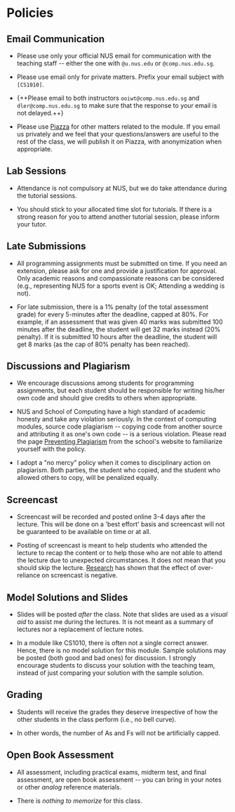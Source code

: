 # Policies

## Email Communication

* Please use only your official NUS email for communication with the teaching staff -- either the one with `@u.nus.edu` or `@comp.nus.edu.sg`.  

* Please use email only for private matters.  Prefix your email subject with `[CS1010]`.

* {++Please email to both instructors `ooiwt@comp.nus.edu.sg` and `dler@comp.nus.edu.sg` to make sure that the response to your email is not delayed.++}

* Please use [Piazza](https://piazza.com/class/jkqlna92ju045j) for other matters related to the module.  If you email us privately and we feel that your questions/answers are useful to the rest of the class, we will publish it on Piazza, with anonymization when appropriate.


## Lab Sessions

* Attendance is not compulsory at NUS, but we do take attendance during the tutorial sessions.

* You should stick to your allocated time slot for tutorials.  If there is a strong reason for you to attend another tutorial session, please inform your tutor.

## Late Submissions

* All programming assignments must be submitted on time.  If you need an extension, please ask for one and provide a justification for approval.  Only academic reasons and compassionate reasons can be considered (e.g., representing NUS for a sports event is OK; Attending a wedding is not).

* For late submission, there is a 1% penalty (of the total assessment grade) for every 5-minutes after the deadline, capped at 80%.  For example, if an assessment that was given 40 marks was submitted 100 minutes after the deadline, the student will get 32 marks instead (20% penalty).  If it is submitted 10 hours after the deadline, the student will get 8 marks (as the cap of 80% penalty has been reached).

## Discussions and Plagiarism

* We encourage discussions among students for programming assignments, but each student should be responsible for writing his/her own code and should give credits to others when appropriate.  

* NUS and School of Computing have a high standard of academic honesty and take any violation seriously.  In the context of computing modules, source code plagiarism -- copying code from another source and attributing it as one's own code -- is a serious violation.   Please read the page [Preventing Plagiarism](http://www.comp.nus.edu.sg/cug/plagiarism) from the school's website to familiarize yourself with the policy.

* I adopt a "no mercy" policy when it comes to disciplinary action on plagiarism.  Both parties, the student who copied, and the student who allowed others to copy, will be penalized equally.

## Screencast

* Screencast will be recorded and posted online 3-4 days after the lecture.
This will be done on a 'best effort' basis and screencast will not be guaranteed to be available on time or at all.  

* Posting of screencast is meant to help students who attended the lecture to recap the content or to help those who are not able to attend the lecture due to unexpected circumstances.  It does not mean that you should skip the lecture.  [Research](https://link.springer.com/article/10.1007/s10734-018-0275-9) has shown that the effect of over-reliance on screencast is negative.

## Model Solutions and Slides

* Slides will be posted _after_ the class.  Note that slides are used as a _visual aid_ to assist me during the lectures. It is not meant as a summary of lectures nor a replacement of lecture notes.

* In a module like CS1010, there is often not a single correct answer.  Hence, there is no model solution for this module.  Sample solutions may be posted (both good and bad ones) for discussion.  I strongly encourage students to discuss your solution with the teaching team, instead of just comparing your solution with the sample solution.

## Grading

* Students will receive the grades they deserve irrespective of how the other students in the class perform (i.e., no bell curve).

* In other words, the number of As and Fs will not be artificially capped.  

## Open Book Assessment

* All assessment, including practical exams, midterm test, and final assessment, are open book assessment -- you can bring in your notes or other _analog_ reference materials.

* There is _nothing to memorize_ for this class.
